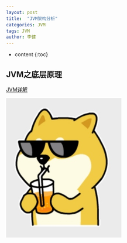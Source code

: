 ```yaml
---
layout: post
title:  "JVM架构分析"
categories: JVM
tags: JVM
author: 李健
---
```

* content
{:toc}
## JVM之底层原理




[JVM详解](http://note.youdao.com/noteshare?id=d48f95961d3b546db755d5314c142531)

![嘻嘻嘻](/images/dog.jpg)

